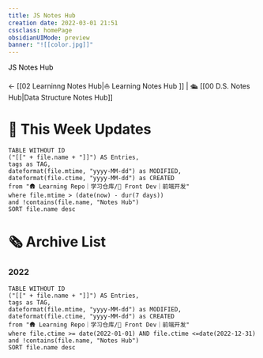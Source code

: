 ```yaml
---
title: JS Notes Hub
creation date: 2022-03-01 21:51 
cssclass: homePage
obsidianUIMode: preview
banner: "![[color.jpg]]"
---
```

<div class="title" style="color:#000">JS Notes Hub</div>

<-  [[02  Learninng Notes Hub|⛵️ Learning Notes Hub ]] | 🛳️  [[00 D.S. Notes Hub|Data Structure Notes Hub]]


# 📆 This Week Updates

```dataview
TABLE WITHOUT ID 
("[[" + file.name + "]]") AS Entries,
tags as TAG,
dateformat(file.mtime, "yyyy-MM-dd") as MODIFIED,
dateformat(file.ctime, "yyyy-MM-dd") as CREATED
from "🛖 Learning Repo｜学习仓库/📲 Front Dev｜前端开发"
where file.mtime > (date(now) - dur(7 days)) 
and !contains(file.name, "Notes Hub")
SORT file.name desc
```

# 🗞 Archive List

### 2022
```dataview
TABLE WITHOUT ID 
("[[" + file.name + "]]") AS Entries,
tags as TAG,
dateformat(file.mtime, "yyyy-MM-dd") as MODIFIED,
dateformat(file.ctime, "yyyy-MM-dd") as CREATED
from "🛖 Learning Repo｜学习仓库/📲 Front Dev｜前端开发"
where file.ctime >= date(2022-01-01) AND file.ctime <=date(2022-12-31)
and !contains(file.name, "Notes Hub")
SORT file.name desc
````

